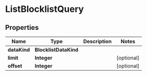 

# ListBlocklistQuery


## Properties

| Name | Type | Description | Notes |
|------------ | ------------- | ------------- | -------------|
|**dataKind** | **BlocklistDataKind** |  |  |
|**limit** | **Integer** |  |  [optional] |
|**offset** | **Integer** |  |  [optional] |



